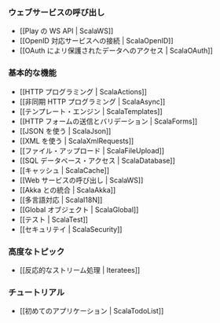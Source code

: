 <!-- translated -->
<!--
### Calling WebServices
-->
### ウェブサービスの呼び出し

<!--
- [[The Play WS API  | ScalaWS]]
- [[Connecting to OpenID services | ScalaOpenID]]
- [[Accessing resources protected by OAuth | ScalaOAuth]]
-->
- [[Play の WS API  | ScalaWS]]
- [[OpenID 対応サービスへの接続 | ScalaOpenID]]
- [[OAuth によリ保護されたデータへのアクセス | ScalaOAuth]]

<!--
### Main concepts
-->
### 基本的な機能

<!--
- [[HTTP programming | ScalaActions]]
- [[Asynchronous HTTP programming | ScalaAsync]]
- [[The template engine | ScalaTemplates]]
- [[HTTP form submission and validation | ScalaForms]]
- [[Working with JSON | ScalaJson]]
- [[Working with XML | ScalaXmlRequests]]
- [[Handling file upload | ScalaFileUpload]]
- [[Accessing an SQL database | ScalaDatabase]]
- [[Using the Cache | ScalaCache]]
- [[Calling WebServices | ScalaWS]]
- [[Integrating with Akka | ScalaAkka]]
- [[Internationalization | ScalaI18N]]
- [[The application Global object | ScalaGlobal]]
- [[Testing your application | ScalaTest]]
- [[Securing your application | ScalaSecurity]]
-->
- [[HTTP プログラミング | ScalaActions]]
- [[非同期 HTTP プログラミング | ScalaAsync]]
- [[テンプレート・エンジン | ScalaTemplates]]
- [[HTTP フォームの送信とバリデーション | ScalaForms]]
- [[JSON を使う | ScalaJson]]
- [[XML を使う | ScalaXmlRequests]]
- [[ファイル・アップロード | ScalaFileUpload]]
- [[SQL データベース・アクセス | ScalaDatabase]]
- [[キャッシュ | ScalaCache]]
- [[Web サービスの呼び出し | ScalaWS]]
- [[Akka との統合 | ScalaAkka]]
- [[多言語対応 | ScalaI18N]]
- [[Global オブジェクト | ScalaGlobal]]
- [[テスト | ScalaTest]]
- [[セキュリテイ | ScalaSecurity]]

<!--
### Advanced topics
-->
### 高度なトピック

<!--
- [[Handling data streams reactively | Iteratees]]
-->
- [[反応的なストリーム処理 | Iteratees]]

<!--
### Tutorials
-->
### チュートリアル

<!--
- [[Your first application | ScalaTodoList]]
-->
- [[初めてのアプリケーション | ScalaTodoList]]